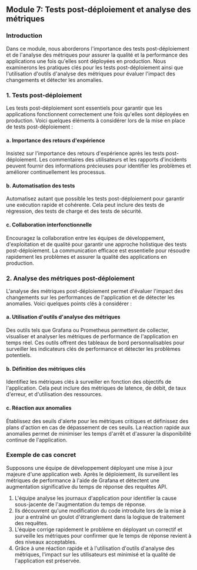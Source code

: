 ## Module 7: Tests post-déploiement et analyse des métriques

### Introduction
Dans ce module, nous aborderons l'importance des tests post-déploiement et de l'analyse des métriques pour assurer la qualité et la performance des applications une fois qu'elles sont déployées en production. Nous examinerons les pratiques clés pour les tests post-déploiement ainsi que l'utilisation d'outils d'analyse des métriques pour évaluer l'impact des changements et détecter les anomalies.

### 1. Tests post-déploiement

Les tests post-déploiement sont essentiels pour garantir que les applications fonctionnent correctement une fois qu'elles sont déployées en production. Voici quelques éléments à considérer lors de la mise en place de tests post-déploiement :

#### a. Importance des retours d'expérience
Insistez sur l'importance des retours d'expérience après les tests post-déploiement. Les commentaires des utilisateurs et les rapports d'incidents peuvent fournir des informations précieuses pour identifier les problèmes et améliorer continuellement les processus.

#### b. Automatisation des tests
Automatisez autant que possible les tests post-déploiement pour garantir une exécution rapide et cohérente. Cela peut inclure des tests de régression, des tests de charge et des tests de sécurité.

#### c. Collaboration interfonctionnelle
Encouragez la collaboration entre les équipes de développement, d'exploitation et de qualité pour garantir une approche holistique des tests post-déploiement. La communication efficace est essentielle pour résoudre rapidement les problèmes et assurer la qualité des applications en production.

### 2. Analyse des métriques post-déploiement

L'analyse des métriques post-déploiement permet d'évaluer l'impact des changements sur les performances de l'application et de détecter les anomalies. Voici quelques points clés à considérer :

#### a. Utilisation d'outils d'analyse des métriques
Des outils tels que Grafana ou Prometheus permettent de collecter, visualiser et analyser les métriques de performance de l'application en temps réel. Ces outils offrent des tableaux de bord personnalisables pour surveiller les indicateurs clés de performance et détecter les problèmes potentiels.

#### b. Définition des métriques clés
Identifiez les métriques clés à surveiller en fonction des objectifs de l'application. Cela peut inclure des métriques de latence, de débit, de taux d'erreur, et d'utilisation des ressources.

#### c. Réaction aux anomalies
Établissez des seuils d'alerte pour les métriques critiques et définissez des plans d'action en cas de dépassement de ces seuils. La réaction rapide aux anomalies permet de minimiser les temps d'arrêt et d'assurer la disponibilité continue de l'application.

### Exemple de cas concret

Supposons une équipe de développement déployant une mise à jour majeure d'une application web. Après le déploiement, ils surveillent les métriques de performance à l'aide de Grafana et détectent une augmentation significative du temps de réponse des requêtes API.

1. L'équipe analyse les journaux d'application pour identifier la cause sous-jacente de l'augmentation du temps de réponse.
2. Ils découvrent qu'une modification du code introduite lors de la mise à jour a entraîné un goulot d'étranglement dans la logique de traitement des requêtes.
3. L'équipe corrige rapidement le problème en déployant un correctif et surveille les métriques pour confirmer que le temps de réponse revient à des niveaux acceptables.
4. Grâce à une réaction rapide et à l'utilisation d'outils d'analyse des métriques, l'impact sur les utilisateurs est minimisé et la qualité de l'application est préservée.
